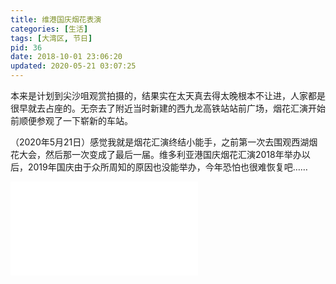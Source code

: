 ```yaml
---
title: 维港国庆烟花表演
categories: [生活]
tags: [大湾区, 节日]
pid: 36
date: 2018-10-01 23:06:20
updated: 2020-05-21 03:07:25
---
```


本来是计划到尖沙咀观赏拍摄的，结果实在太天真去得太晚根本不让进，人家都是很早就去占座的。无奈去了附近当时新建的西九龙高铁站站前广场，烟花汇演开始前顺便参观了一下崭新的车站。
<!--more-->

（2020年5月21日）感觉我就是烟花汇演终结小能手，之前第一次去围观西湖烟花大会，然后那一次变成了最后一届。维多利亚港国庆烟花汇演2018年举办以后，2019年国庆由于众所周知的原因也没能举办，今年恐怕也很难恢复吧……

<iframe src="//player.bilibili.com/player.html?aid=840650255&bvid=BV1i54y1X78h&cid=193389355&page=1" scrolling="no" border="0" frameborder="no" framespacing="0" allowfullscreen="true"> </iframe>